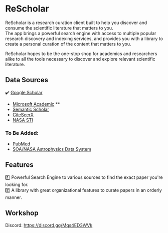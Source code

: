 # ReScholar
ReScholar is a research curation client built to help you discover and consume the scientific literature that matters to you.  
The app brings a powerful search engine with access to multiple popular research discovery and indexing services, and provides you with a library to create a personal curation of the content that matters to you. 

ReScholar hopes to be the one-stop shop for academics and researchers alike to all the tools necessary to discover and explore relevant scientific literature.  

## Data Sources
:heavy_check_mark:  [Google Scholar](https://scholar.google.com/)
- [Microsoft Academic](https://academic.microsoft.com/home)  **
- [Semantic Scholar](https://www.semanticscholar.org/)
- [CiteSeerX](https://citeseerx.ist.psu.edu)  
- [NASA STI](https://www.sti.nasa.gov/STI-public-homepage.html)  

### To Be Added: 
- [PubMed](http://www.ncbi.nlm.nih.gov/pubmed/)     
- [SOA/NASA Astrophysics Data System](https://adswww.harvard.edu/)  

## Features  
:one: Powerful Search Engine to various sources to find the exact paper you're looking for.  
:two: A library with great organizational features to curate papers in an orderly manner.  

## Workshop
Discord: https://discord.gg/Mqs4ED3WVk  
